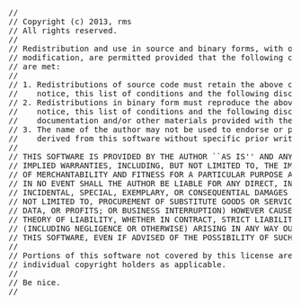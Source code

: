 <pre>
//
// Copyright (c) 2013, rms <rms@velocitylimitless.org>
// All rights reserved.
//
// Redistribution and use in source and binary forms, with or without
// modification, are permitted provided that the following conditions
// are met:
//
// 1. Redistributions of source code must retain the above copyright
//    notice, this list of conditions and the following disclaimer.
// 2. Redistributions in binary form must reproduce the above copyright
//    notice, this list of conditions and the following disclaimer in the
//    documentation and/or other materials provided with the distribution.
// 3. The name of the author may not be used to endorse or promote products
//    derived from this software without specific prior written permission.
//
// THIS SOFTWARE IS PROVIDED BY THE AUTHOR ``AS IS'' AND ANY EXPRESS OR
// IMPLIED WARRANTIES, INCLUDING, BUT NOT LIMITED TO, THE IMPLIED WARRANTIES
// OF MERCHANTABILITY AND FITNESS FOR A PARTICULAR PURPOSE ARE DISCLAIMED.
// IN NO EVENT SHALL THE AUTHOR BE LIABLE FOR ANY DIRECT, INDIRECT,
// INCIDENTAL, SPECIAL, EXEMPLARY, OR CONSEQUENTIAL DAMAGES (INCLUDING, BUT
// NOT LIMITED TO, PROCUREMENT OF SUBSTITUTE GOODS OR SERVICES; LOSS OF USE,
// DATA, OR PROFITS; OR BUSINESS INTERRUPTION) HOWEVER CAUSED AND ON ANY
// THEORY OF LIABILITY, WHETHER IN CONTRACT, STRICT LIABILITY, OR TORT
// (INCLUDING NEGLIGENCE OR OTHERWISE) ARISING IN ANY WAY OUT OF THE USE OF
// THIS SOFTWARE, EVEN IF ADVISED OF THE POSSIBILITY OF SUCH DAMAGE.
//
// Portions of this software not covered by this license are covered by their
// individual copyright holders as applicable.
//
// Be nice.
//
</pre>

